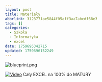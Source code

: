 ```yaml
---
layout: post
title: Materiały
abbrlink: 3123771ae5844f05aff3aa7abcdf68e3
tags: []
categories:
  - Szkoła
  - Informatyka
  - excel
date: 1759695342715
updated: 1759696152249
---
```


![blueprint.png](/resources/0a1772f1a198492585af74c078ceb994.png)

[![Video](https://img.youtube.com/vi/9m1JR-phfRc/maxresdefault.jpg)](https://www.youtube.com/watch?v=9m1JR-phfRc)
Cały EXCEL na 100% do MATURY
